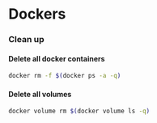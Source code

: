 # Dockers



### Clean up

#### Delete all docker containers

```bash
docker rm -f $(docker ps -a -q)
```

#### Delete all volumes

```bash
docker volume rm $(docker volume ls -q)
```







